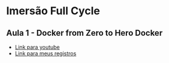 # Imersão Full Cycle

## Aula 1 - Docker from Zero to Hero Docker

- [Link para youtube](https://www.youtube.com/watch?v=BICy_5hXWWs&t=7236s)
- [Link para meus registros](./Aula%201/)
